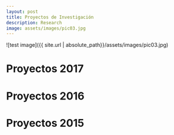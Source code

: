 ```yaml
---
layout: post
title: Proyectos de Investigación
description: Research
image: assets/images/pic03.jpg
---
```


![test image]({{ site.url | absolute_path}}/assets/images/pic03.jpg)

# Proyectos 2017

# Proyectos 2016

# Proyectos 2015

